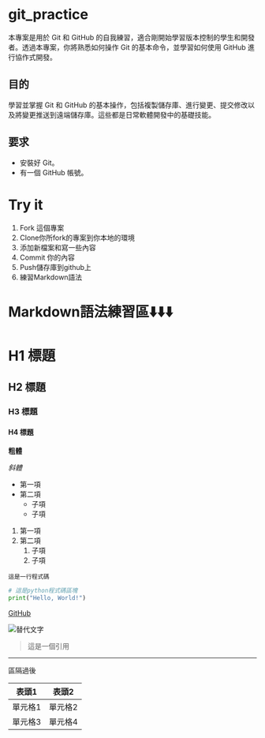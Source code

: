 # git_practice
本專案是用於 Git 和 GitHub 的自我練習，適合剛開始學習版本控制的學生和開發者。透過本專案，你將熟悉如何操作 Git 的基本命令，並學習如何使用 GitHub 進行協作式開發。

## 目的
學習並掌握 Git 和 GitHub 的基本操作，包括複製儲存庫、進行變更、提交修改以及將變更推送到遠端儲存庫。這些都是日常軟體開發中的基礎技能。

## 要求
- 安裝好 Git。
- 有一個 GitHub 帳號。

# Try it
1. Fork 這個專案
2. Clone你所fork的專案到你本地的環境
3. 添加新檔案和寫一些內容
4. Commit 你的內容
5. Push儲存庫到github上
6. 練習Markdown語法

# Markdown語法練習區⬇️⬇️⬇️


# H1 標題
## H2 標題
### H3 標題
#### H4 標題
**粗體**

*斜體*

- 第一項
- 第二項
  - 子項
  - 子項
  
 1. 第一項
 2. 第二項
     1. 子項
     2. 子項


`這是一行程式碼`

```python
# 這是python程式碼區塊
print("Hello, World!")
```

[GitHub](http://github.com)

![替代文字](https://i.pinimg.com/originals/44/51/b1/4451b16f14d94961bbc5a1a29c2d3459.jpg)

> 這是一個引用

---

區隔過後

| 表頭1 | 表頭2 |
| ----- | ----- |
| 單元格1  | 單元格2  |
| 單元格3  | 單元格4  |



